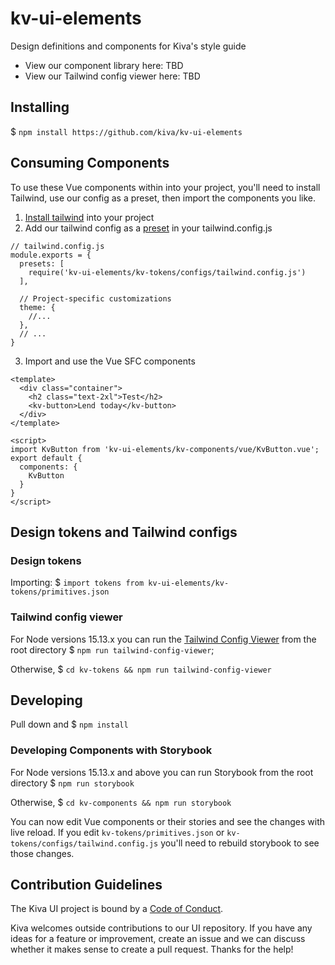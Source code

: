 # kv-ui-elements
Design definitions and components for Kiva's style guide
* View our component library here: TBD
* View our Tailwind config viewer here: TBD

## Installing
$ `npm install https://github.com/kiva/kv-ui-elements`
## Consuming Components
To use these Vue components within into your project, you'll need to install Tailwind, use our config as a preset, then import the components you like.

1. [Install tailwind](https://tailwindcss.com/docs/installation) into your project
2. Add our tailwind config as a [preset](https://tailwindcss.com/docs/configuration#presets) in your tailwind.config.js
```
// tailwind.config.js
module.exports = {
  presets: [
    require('kv-ui-elements/kv-tokens/configs/tailwind.config.js')
  ],

  // Project-specific customizations
  theme: {
    //...
  },
  // ...
}
```
3. Import and use the Vue SFC components
```
<template>
  <div class="container">
    <h2 class="text-2xl">Test</h2>
    <kv-button>Lend today</kv-button>
  </div>
</template>

<script>
import KvButton from 'kv-ui-elements/kv-components/vue/KvButton.vue';
export default {
  components: {
    KvButton
  }
}
</script>
```
## Design tokens and Tailwind configs
### Design tokens
Importing:
$ `import tokens from kv-ui-elements/kv-tokens/primitives.json`

### Tailwind config viewer
For Node versions 15.13.x you can run the [Tailwind Config Viewer](https://github.com/rogden/tailwind-config-viewer) from the root directory
$ `npm run tailwind-config-viewer`;

Otherwise,
$ `cd kv-tokens && npm run tailwind-config-viewer`

## Developing
Pull down and $ `npm install`

### Developing Components with Storybook
For Node versions 15.13.x and above you can run Storybook from the root directory
$ `npm run storybook`

Otherwise,
$ `cd kv-components && npm run storybook`

You can now edit Vue components or their stories and see the changes with live reload. If you edit `kv-tokens/primitives.json` or `kv-tokens/configs/tailwind.config.js` you'll need to rebuild storybook to see those changes.


## Contribution Guidelines
The Kiva UI project is bound by a [Code of Conduct](https://github.com/kiva/ui/blob/master/code_of_conduct.md).

Kiva welcomes outside contributions to our UI repository. If you have any ideas for a feature or improvement, create an issue and we can discuss whether it makes sense to create a pull request. Thanks for the help!
